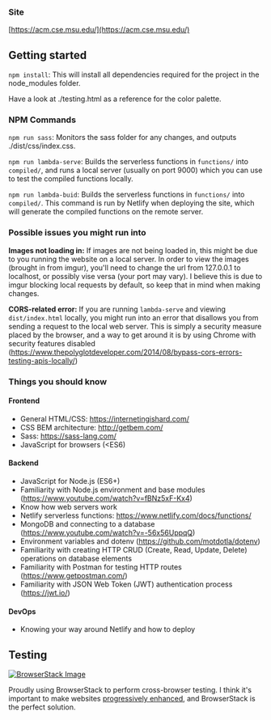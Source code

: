 ### Site
[https://acm.cse.msu.edu/](https://acm.cse.msu.edu/)


## Getting started

`npm install`: This will install all dependencies required for the project in 
the node_modules folder.

Have a look at ./testing.html as a reference for the color palette.

### NPM Commands

`npm run sass`: Monitors the sass folder for any changes, and outputs 
./dist/css/index.css.

`npm run lambda-serve`: Builds the serverless functions in `functions/` into `compiled/`, and runs a local server (usually on port 9000) which you can use to test the compiled functions locally.

`npm run lambda-buid`: Builds the serverless functions in `functions/` into `compiled/`. This command is run by Netlify when deploying the site, which will generate the compiled functions on the remote server.

### Possible issues you might run into

**Images not loading in:** If images are not being loaded in, this might be due 
to you running the website on a local server. In order to view the images 
(brought in from imgur), you'll need to change the url from 127.0.0.1 to 
localhost, or possibly vise versa (your port may vary). I believe this is due 
to imgur blocking local requests by default, so keep that in mind when making 
changes.

**CORS-related error:** If you are running `lambda-serve` and viewing `dist/index.html` locally, you might run into an error that disallows you from sending a request to the local web server. This is simply a security measure placed by the browser, and a way to get around it is by using Chrome with security features disabled (https://www.thepolyglotdeveloper.com/2014/08/bypass-cors-errors-testing-apis-locally/)

### Things you should know

#### Frontend
* General HTML/CSS: https://internetingishard.com/
* CSS BEM architecture: http://getbem.com/
* Sass: https://sass-lang.com/
* JavaScript for browsers (<ES6)

#### Backend
* JavaScript for Node.js (ES6+)
* Familiarity with Node.js environment and base modules (https://www.youtube.com/watch?v=fBNz5xF-Kx4)
* Know how web servers work
* Netlify serverless functions: https://www.netlify.com/docs/functions/
* MongoDB and connecting to a database (https://www.youtube.com/watch?v=-56x56UppqQ)
* Environment variables and dotenv (https://github.com/motdotla/dotenv)
* Familiarity with creating HTTP CRUD (Create, Read, Update, Delete) operations on database elements
* Familiarity with Postman for testing HTTP routes (https://www.getpostman.com/)
* Familiarity with JSON Web Token (JWT) authentication process (https://jwt.io/)

#### DevOps
* Knowing your way around Netlify and how to deploy

## Testing
[![BrowserStack Image](https://i.imgur.com/pR72Nni.png)](http://github.com)

Proudly using BrowserStack to perform cross-browser testing. I think it's important to make websites [progressively enhanced](https://adamsilver.io/articles/progressively-enhanced-javascript/), and BrowserStack is the perfect solution.

